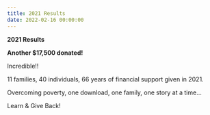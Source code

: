 ```yaml
---
title: 2021 Results
date: 2022-02-16 00:00:00
---
```

**2021 Results**

**Another $17,500 donated!**

Incredible!!&nbsp;&nbsp;

11 families, 40 individuals, 66 years of financial support given in 2021.

Overcoming poverty, one download, one family, one story at a time...

Learn & Give Back!